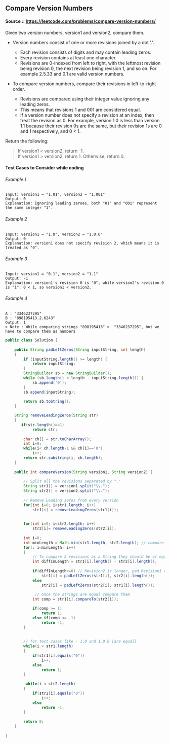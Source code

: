 ## Compare Version Numbers

#### Source :: https://leetcode.com/problems/compare-version-numbers/
Given two version numbers, version1 and version2, compare them.

* Version numbers consist of one or more revisions joined by a dot '.'. 
    * Each revision consists of digits and may contain leading zeros. 
    * Every revision contains at least one character. 
    * Revisions are 0-indexed from left to right, with the leftmost revision being revision 0, the next revision being revision 1, and so on. 
    For example 2.5.33 and 0.1 are valid version numbers.

* To compare version numbers, compare their revisions in left-to-right order. 
    * Revisions are compared using their integer value ignoring any leading zeros. 
    * This means that revisions 1 and 001 are considered equal. 
    * If a version number does not specify a revision at an index, then treat the revision as 0. 
    For example, version 1.0 is less than version 1.1 because their revision 0s are the same, 
but their revision 1s are 0 and 1 respectively, and 0 < 1.

Return the following:
> If version1 < version2, return -1.  
If version1 > version2, return 1.
Otherwise, return 0.


#### Test Cases to Consider while coding
###### Example 1
``` 
Input: version1 = "1.01", version2 = "1.001"
Output: 0
Explanation: Ignoring leading zeroes, both "01" and "001" represent the same integer "1".
```

###### Example 2
``` 
Input: version1 = "1.0", version2 = "1.0.0"
Output: 0
Explanation: version1 does not specify revision 2, which means it is treated as "0".
```

###### Example 3
``` 
Input: version1 = "0.1", version2 = "1.1"
Output: -1
Explanation: version1's revision 0 is "0", while version2's revision 0 is "1". 0 < 1, so version1 < version2.
```

###### Example 4
``` 
A : "3346237295"
B : "898195413.2.6243"
Output: 1 
> Note : While comparing strings "898195413" >  "3346237295", but we have to compare them as numbers 

```

```java
public class Solution {
    
    public String padLeftZeros(String inputString, int length) 
    {
        if (inputString.length() >= length) {
            return inputString;
        }
        StringBuilder sb = new StringBuilder();
        while (sb.length() < length - inputString.length()) {
            sb.append('0');
        }
        sb.append(inputString);
    
        return sb.toString();
    }

    String removeLeadingZeros(String str)
    {
       if(str.length()==1)
            return str;
        
        char ch[] = str.toCharArray();
        int i=0;
        while(i< ch.length-1 && ch[i]=='0')
            i++;
        return str.substring(i, ch.length);
    }
    
    public int compareVersion(String version1, String version2) {
        
        // Split all the revisions separated by "."
        String str1[] = version1.split("\\.");
        String str2[] = version2.split("\\.");
        
        // Remove Leading zeros from every version
        for(int i=0; i<str1.length; i++)
            str1[i] = removeLeadingZeros(str1[i]);
           
        
        for(int i=0; i<str2.length; i++)
            str2[i]= removeLeadingZeros(str2[i]);
        
        int i=0;
        int minLength = Math.min(str1.length, str2.length); // compare their revisions in left-to-right order.
        for(; i<minLength; i++)
        {
            // To compare 2 revisions as a String they should be of equal length, if not pad the shorter with zeros in the left
            int diffInLength = str1[i].length() - str2[i].length();
                        
            if(diffInLength<=0) // Revision2 is longer, pad Revision1 with zeros
                str1[i] = padLeftZeros(str1[i], str2[i].length());
            else
                str2[i] = padLeftZeros(str2[i], str1[i].length());
                
             // once the strings are equal compare them
            int comp = str1[i].compareTo(str2[i]);            

            if(comp >= 1)
                return 1;
            else if(comp <= -1)
                return -1;            
        }
        
        
        // for test cases like - 1.0 and 1.0.0 [are equal]
        while(i < str1.length)
        {
            if(str1[i].equals("0"))
                i++;
            else
                return 1;
        }
        
         while(i < str2.length)
        {
            if(str2[i].equals("0"))
                i++;
            else
                return -1;
        }
            
        return 0;  
    }
   
}
```
